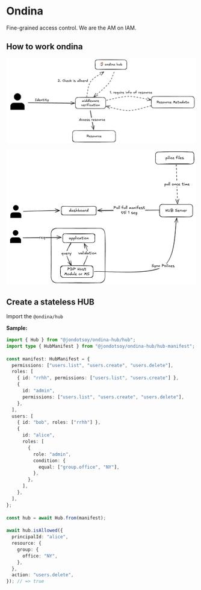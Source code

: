 # Ondina

Fine-grained access control. We are the AM on IAM.

## How to work ondina

![diagrama access to resource with ondina](./docs/assets/excalidraw/access-to-resource-with-ondina.png)

![](./docs/assets/excalidraw/ecosistem-diagram.png)

## Create a stateless HUB

Import the `@ondina/hub`

**Sample:**

```ts
import { Hub } from "@jondotsoy/ondina-hub/hub";
import type { HubManifest } from "@jondotsoy/ondina-hub/hub-manifest";

const manifest: HubManifest = {
  permissions: ["users.list", "users.create", "users.delete"],
  roles: [
    { id: "rrhh", permissions: ["users.list", "users.create"] },
    {
      id: "admin",
      permissions: ["users.list", "users.create", "users.delete"],
    },
  ],
  users: [
    { id: "bob", roles: ["rrhh"] },
    {
      id: "alice",
      roles: [
        {
          role: "admin",
          condition: {
            equal: ["group.office", "NY"],
          },
        },
      ],
    },
  ],
};

const hub = await Hub.from(manifest);

await hub.isAllowed({
  principalId: "alice",
  resource: {
    group: {
      office: "NY",
    },
  },
  action: "users.delete",
}); // => true
```
